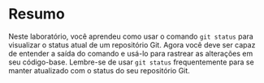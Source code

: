 # Resumo

Neste laboratório, você aprendeu como usar o comando `git status` para visualizar o status atual de um repositório Git. Agora você deve ser capaz de entender a saída do comando e usá-lo para rastrear as alterações em seu código-base. Lembre-se de usar `git status` frequentemente para se manter atualizado com o status do seu repositório Git.
